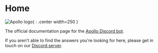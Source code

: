 # Home

![Apollo logo](/assets/logo.png){ : .center width=250 }

The official documentation page for the [Apollo Discord bot](https://apollo.fyi).

If you aren't able to find the answers you're looking for here, please get in
touch on our [Discord server](https://discord.com/invite/dMnZt6P).
